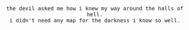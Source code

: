 <br/><br/>

<p align="center">

<samp>
  the devil asked me how i knew my way around the halls of hell.
  <br/>
  i didn't need any map for the darkness i know so well.
</samp>
  
</p>

<br/><br/>

<!--
**irvanmalik48/irvanmalik48** is a ✨ _special_ ✨ repository because its `README.md` (this file) appears on your GitHub profile.

Here are some ideas to get you started:

- 🔭 I’m currently working on ...
- 🌱 I’m currently learning ...
- 👯 I’m looking to collaborate on ...
- 🤔 I’m looking for help with ...
- 💬 Ask me about ...
- 📫 How to reach me: ...
- 😄 Pronouns: ...
- ⚡ Fun fact: ...
-->
